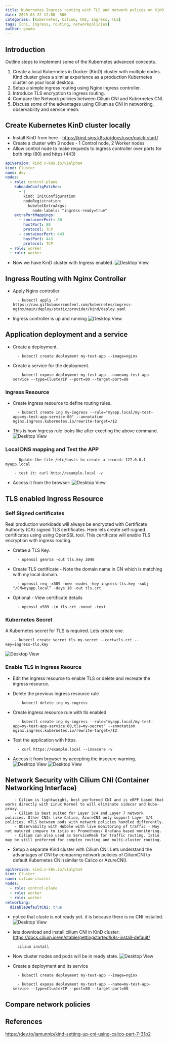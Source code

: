 ```yaml
---
title: Kubernetes Ingress routing with TLS and network polices on KinD cluster
date: 2025-03-22 12:00 -500
categories: [Kubernetes, Cilium, CNI, Ingress, TLS]
tags: [cni, ingress, routing, networkpolicies]
author: gowda
---
```


## Introduction

Outline steps to implement some of the Kubernetes advanced concepts.

1. Create a local Kubernetes in Docker (KinD) cluster with multiple nodes. Kind cluster gives a similar experience as a production Kubernetes cluster on your local desktop.
2. Setup a simple ingress routing using Nginx ingress controller.
3. Introduce TLS encryption to ingress routing.
4. Compare the Network policies between Cilium CNI and Kubernetes CNI.
5. Discuss some of the advantages using Cilium as CNI in networking, observability and service mesh.

## Create Kubernetes KinD cluster locally

- Install KinD from here - <https://kind.sigs.k8s.io/docs/user/quick-start/>
- Create a cluster with 3 nodes - 1 Control node, 2 Worker nodes
- Allow control node to make requests to ingress controller over ports for both http (80) and https (443)

```yaml
apiVersion: kind.x-k8s.io/v1alpha4
kind: Cluster
name: dev
nodes:
  - role: control-plane
    kubeadmConfigPatches:
      - |
        kind: InitConfiguration
        nodeRegistration:
          kubeletExtraArgs:
            node-labels: "ingress-ready=true"
    extraPortMappings:
      - containerPort: 80
        hostPort: 80
        protocol: TCP
      - containerPort: 443
        hostPort: 443
        protocol: TCP
  - role: worker
  - role: worker
```

- Now we have KinD cluster with Ingress enabled.
  ![Desktop View](/assets/img/k8s/kind.png)

## Ingress Routing with Nginx Controller

- Apply Nginx controller

        - kubectl apply -f https://raw.githubusercontent.com/kubernetes/ingress-nginx/main/deploy/static/provider/kind/deploy.yaml

- Ingress controller is up and running
  ![Desktop View](/assets/img/k8s/ing.png)

## Application deployment and a service

- Create a deployment.

        - kubectl create deployment my-test-app --image=nginx

- Create a service for the deployment.

        - kubectl expose deployment my-test-app --name=my-test-app-service --type=ClusterIP --port=80 --target-port=80

### Ingress Resource

- Create ingress resource to define routing rules.

        - kubectl create ing my-ingress --rule="myapp.local/my-test-app=my-test-app-service:80" --annotation nginx.ingress.kubernetes.io/rewrite-target=/$2

- This is how Ingress rule looks like after execting the above command.
  ![Desktop View](/assets/img/k8s/ingrule.png)

### Local DNS mapping and Test the APP

        - Update the file /etc/hosts to create a record: 127.0.0.1 myapp.local

        - test it: curl http://example.local -v

- Access it from the browser:
  ![Desktop View](/assets/img/k8s/myapp.png)

## TLS enabled Ingress Resource

### Self Signed certificates

Real production workloads will always be encrypted with Certificate Authority (CA) signed TLS certificates. Here lets create self-signed certificates using using OpenSSL tool. This certificate will enable TLS encryption with ingress routing.

- Cretae a TLS Key.

        - openssl genrsa -out tls.key 2048

- Create TLS certificate - Note the domain name in CN which is matching with my local domain.

        - openssl req -x509 -new -nodes -key ingress-tls.key -subj "/CN=myapp.local” -days 10 -out tls.crt

- Optional - View certificate details

        - openssl x509 -in tls.crt -noout -text

### Kubernetes Secret

A Kubernetes secret for TLS is required. Lets create one.

        - kubectl create secret tls my-secret --cert=tls.crt --key=ingress-tls.key

![Desktop View](/assets/img/k8s/secret.png)

### Enable TLS in Ingress Reource

- Edit the ingress resource to enable TLS or delete and recreate the ingress resource.
- Delete the previous ingress resource rule

        - kubectl delete ing my-ingress

- Create ingress resource rule with tls enabled

        - kubectl create ing my-ingress --rule="myapp.local/my-test-app=my-test-app-service:80,tls=my-secret" --annotation nginx.ingress.kubernetes.io/rewrite-target=/$2

- Test the application with https.

        - curl https://example.local --insecure -v

- Access it from browser by accepting the insecure warning.
  ![Desktop View](/assets/img/k8s/myapp-tls.png)
  ![Desktop View](/assets/img/k8s/myapp-tlsb.png)

## Network Security with Cilium CNI (Container Networking Interface)

        - Cilium is lightweight, best performed CNI and is eBPF based that works directly with Linux Kernel to will eliminate sidecar and kube-proxy.
        - Cilium is best suited for Layer 3/4 and Layer 7 network policies. Other CNIs like Calico, AzureCNI only support Layer 3/4 policies. mTLS between pods with network policies handled differently.
        - Observabilty with Hubble with live monitoring of traffic - May not matured compare to istio or Prometheus/ Grafana based monitoring.
        - Cilium can also used as ServiceMesh for traffic routing. Istio may be still preferred for complex routing and multi-cluster routing.

- Setup a separate Kind cluster with Cilium CNI. Lets understand the advantages of CNI by comparing network policies of CiliumCNI to default Kubernetes CNI (similar to Calico or AzureCNI).

```yaml
apiVersion: kind.x-k8s.io/v1alpha4
kind: Cluster
name: cilium-cluster
nodes:
  - role: control-plane
  - role: worker
  - role: worker
networking:
  disableDefaultCNI: true
```

- notice that cluste is not ready yet. it is because there is no CNI installed.
  ![Desktop View](/assets/img/k8s/kind-cilium.png)

- lets download and install cilium CNI in KinD cluster: <https://docs.cilium.io/en/stable/gettingstarted/k8s-install-default/>

        cilium install

- Now cluster nodes and pods will be in ready state.
  ![Desktop View](/assets/img/k8s/cilium-status.png)

- Create a deployment and its service

        - kubectl create deployment my-test-app --image=nginx

        - kubectl expose deployment my-test-app --name=my-test-app-service --type=ClusterIP --port=80 --target-port=80

## Compare network policies

## References

<https://dev.to/iamunnip/kind-setting-up-cni-using-calico-part-7-31p2>
